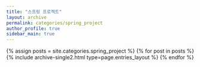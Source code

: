```yaml
---
title: "스프링 프로젝트"
layout: archive
permalink: categories/spring_project
author_profile: true
sidebar_main: true
---
```



{% assign posts = site.categories.spring_project %}
{% for post in posts %} {% include archive-single2.html type=page.entries_layout %} {% endfor %}